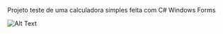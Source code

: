 Projeto teste de uma calculadora simples feita com C# Windows Forms

![Alt Text](https://media4.giphy.com/media/N41BeHShLXFHbNI3se/giphy.gif)

